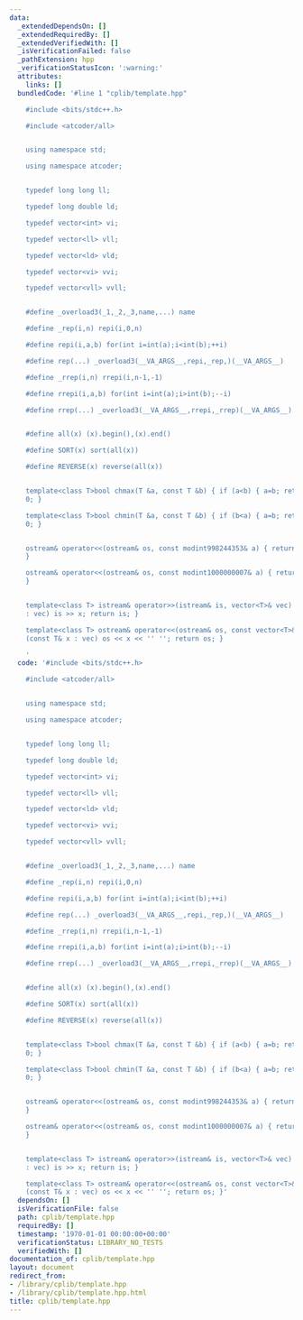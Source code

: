 ```yaml
---
data:
  _extendedDependsOn: []
  _extendedRequiredBy: []
  _extendedVerifiedWith: []
  _isVerificationFailed: false
  _pathExtension: hpp
  _verificationStatusIcon: ':warning:'
  attributes:
    links: []
  bundledCode: '#line 1 "cplib/template.hpp"

    #include <bits/stdc++.h>

    #include <atcoder/all>


    using namespace std;

    using namespace atcoder;


    typedef long long ll;

    typedef long double ld;

    typedef vector<int> vi;

    typedef vector<ll> vll;

    typedef vector<ld> vld;

    typedef vector<vi> vvi;

    typedef vector<vll> vvll;


    #define _overload3(_1,_2,_3,name,...) name

    #define _rep(i,n) repi(i,0,n)

    #define repi(i,a,b) for(int i=int(a);i<int(b);++i)

    #define rep(...) _overload3(__VA_ARGS__,repi,_rep,)(__VA_ARGS__)

    #define _rrep(i,n) rrepi(i,n-1,-1)

    #define rrepi(i,a,b) for(int i=int(a);i>int(b);--i)

    #define rrep(...) _overload3(__VA_ARGS__,rrepi,_rrep)(__VA_ARGS__)


    #define all(x) (x).begin(),(x).end()

    #define SORT(x) sort(all(x))

    #define REVERSE(x) reverse(all(x))


    template<class T>bool chmax(T &a, const T &b) { if (a<b) { a=b; return 1; } return
    0; }

    template<class T>bool chmin(T &a, const T &b) { if (b<a) { a=b; return 1; } return
    0; }


    ostream& operator<<(ostream& os, const modint998244353& a) { return os << a.val();
    }

    ostream& operator<<(ostream& os, const modint1000000007& a) { return os << a.val();
    }


    template<class T> istream& operator>>(istream& is, vector<T>& vec) { for (T& x
    : vec) is >> x; return is; }

    template<class T> ostream& operator<<(ostream& os, const vector<T>& vec) { for
    (const T& x : vec) os << x << '' ''; return os; }

    '
  code: '#include <bits/stdc++.h>

    #include <atcoder/all>


    using namespace std;

    using namespace atcoder;


    typedef long long ll;

    typedef long double ld;

    typedef vector<int> vi;

    typedef vector<ll> vll;

    typedef vector<ld> vld;

    typedef vector<vi> vvi;

    typedef vector<vll> vvll;


    #define _overload3(_1,_2,_3,name,...) name

    #define _rep(i,n) repi(i,0,n)

    #define repi(i,a,b) for(int i=int(a);i<int(b);++i)

    #define rep(...) _overload3(__VA_ARGS__,repi,_rep,)(__VA_ARGS__)

    #define _rrep(i,n) rrepi(i,n-1,-1)

    #define rrepi(i,a,b) for(int i=int(a);i>int(b);--i)

    #define rrep(...) _overload3(__VA_ARGS__,rrepi,_rrep)(__VA_ARGS__)


    #define all(x) (x).begin(),(x).end()

    #define SORT(x) sort(all(x))

    #define REVERSE(x) reverse(all(x))


    template<class T>bool chmax(T &a, const T &b) { if (a<b) { a=b; return 1; } return
    0; }

    template<class T>bool chmin(T &a, const T &b) { if (b<a) { a=b; return 1; } return
    0; }


    ostream& operator<<(ostream& os, const modint998244353& a) { return os << a.val();
    }

    ostream& operator<<(ostream& os, const modint1000000007& a) { return os << a.val();
    }


    template<class T> istream& operator>>(istream& is, vector<T>& vec) { for (T& x
    : vec) is >> x; return is; }

    template<class T> ostream& operator<<(ostream& os, const vector<T>& vec) { for
    (const T& x : vec) os << x << '' ''; return os; }'
  dependsOn: []
  isVerificationFile: false
  path: cplib/template.hpp
  requiredBy: []
  timestamp: '1970-01-01 00:00:00+00:00'
  verificationStatus: LIBRARY_NO_TESTS
  verifiedWith: []
documentation_of: cplib/template.hpp
layout: document
redirect_from:
- /library/cplib/template.hpp
- /library/cplib/template.hpp.html
title: cplib/template.hpp
---
```

